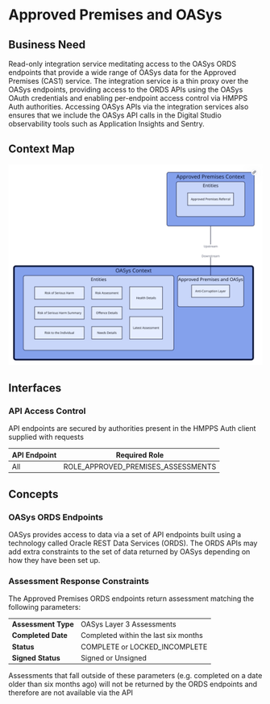 # Approved Premises and OASys

## Business Need

Read-only integration service meditating access to the OASys ORDS endpoints that provide a wide range of OASys data for the Approved Premises (CAS1) service. The integration service is a thin proxy over the OASys endpoints, providing access to the ORDS APIs using the OASys OAuth credentials and enabling per-endpoint access control via HMPPS Auth authorities. Accessing OASys APIs via the integration services also ensures that we include the OASys API calls in the Digital Studio observability tools such as Application Insights and Sentry.

## Context Map

![Context Map](./tech-docs/source/img/approved-premises-and-oasys-context-map.svg)

## Interfaces

### API Access Control

API endpoints are secured by authorities present in the HMPPS Auth client supplied with
requests

| API Endpoint | Required Role                         |
|--------------|---------------------------------------|
| All          | ROLE\_APPROVED\_PREMISES\_ASSESSMENTS |

## Concepts

### OASys ORDS Endpoints

OASys provides access to data via a set of API endpoints built using a technology called Oracle REST Data Services (ORDS). The ORDS APIs may add extra constraints to the set of data returned by OASys depending on how they have been set up.

### Assessment Response Constraints

The Approved Premises ORDS endpoints return assessment matching the following parameters:

|                     |                                      |
|---------------------|--------------------------------------|
| **Assessment Type** | OASys Layer 3 Assessments            |
| **Completed Date**  | Completed within the last six months |
| **Status**          | COMPLETE or LOCKED_INCOMPLETE        |
| **Signed Status**   | Signed or Unsigned                   |

Assessments that fall outside of these parameters (e.g. completed on a date older than six months ago) will not be returned by the ORDS endpoints and therefore are not available via the API
